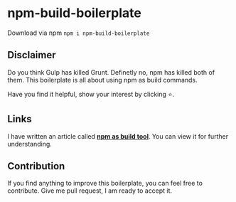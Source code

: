 # npm-build-boilerplate

Download via npm
`npm i npm-build-boilerplate`

## Disclaimer
Do you think Gulp has killed Grunt. Definetly no, npm has killed both of them.
This boilerplate is all about using npm as build commands.

Have you find it helpful, show your interest by clicking :star:.

## Links
I have written an article called **[npm as build tool](https://tinyurl.com/lfuqw5u)**. You can view it for further understanding.

## Contribution
If you find anything to improve this boilerplate, you can feel free to contribute. Give me pull request, I am ready to accept it.
